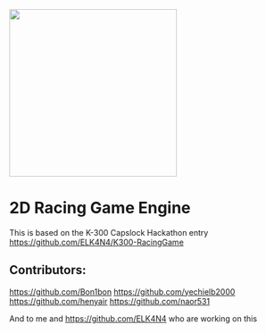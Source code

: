 <img src="https://i.ibb.co/R00tPh5/Whats-App-Image-2020-09-24-at-19-29-27.jpg" width="300" />

# 2D Racing Game Engine
This is based on the K-300 Capslock Hackathon entry https://github.com/ELK4N4/K300-RacingGame

## Contributors:

https://github.com/Bon1bon https://github.com/yechielb2000
https://github.com/henyair https://github.com/naor531

And to me and https://github.com/ELK4N4 who are working on this 
